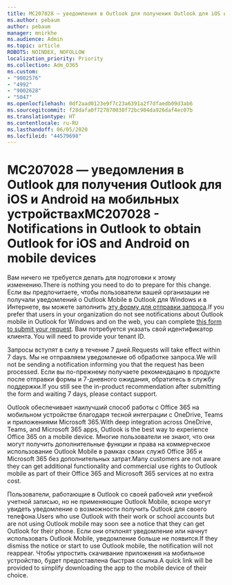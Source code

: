 ```yaml
---
title: MC207028 — уведомления в Outlook для получения Outlook для iOS и Android на мобильных устройствах
ms.author: pebaum
author: pebaum
manager: mnirkhe
ms.audience: Admin
ms.topic: article
ROBOTS: NOINDEX, NOFOLLOW
localization_priority: Priority
ms.collection: Adm_O365
ms.custom:
- "9002576"
- "4992"
- "9002628"
- "5047"
ms.openlocfilehash: 0df2aad0123e9f7c23a6391a2f7dfaedb09d3ab6
ms.sourcegitcommit: f28dafa0f727870038f72bc904da926daf4ec07b
ms.translationtype: HT
ms.contentlocale: ru-RU
ms.lasthandoff: 06/05/2020
ms.locfileid: "44579698"
---
```

# <a name="mc207028---notifications-in-outlook-to-obtain-outlook-for-ios-and-android-on-mobile-devices"></a><span data-ttu-id="7ef2b-102">MC207028 — уведомления в Outlook для получения Outlook для iOS и Android на мобильных устройствах</span><span class="sxs-lookup"><span data-stu-id="7ef2b-102">MC207028 - Notifications in Outlook to obtain Outlook for iOS and Android on mobile devices</span></span>

<span data-ttu-id="7ef2b-103">Вам ничего не требуется делать для подготовки к этому изменению.</span><span class="sxs-lookup"><span data-stu-id="7ef2b-103">There is nothing you need to do to prepare for this change.</span></span> <span data-ttu-id="7ef2b-104">Если вы предпочитаете, чтобы пользователи вашей организации не получали уведомлений о Outlook Mobile в Outlook для Windows и в Интернете, вы можете заполнить [эту форму для отправки запроса](https://aka.ms/MC207028).</span><span class="sxs-lookup"><span data-stu-id="7ef2b-104">If you prefer that users in your organization do not see notifications about Outlook mobile in Outlook for Windows and on the web, you can complete [this form to submit your request](https://aka.ms/MC207028).</span></span><span data-ttu-id="7ef2b-105"> Вам потребуется указать свой идентификатор клиента.</span><span class="sxs-lookup"><span data-stu-id="7ef2b-105"> You will need to provide your tenant ID.</span></span> 

<span data-ttu-id="7ef2b-106">Запросы вступят в силу в течение 7 дней.</span><span class="sxs-lookup"><span data-stu-id="7ef2b-106">Requests will take effect within 7 days.</span></span> <span data-ttu-id="7ef2b-107">Мы не отправляем уведомление об обработке запроса.</span><span class="sxs-lookup"><span data-stu-id="7ef2b-107">We will not be sending a notification informing you that the request has been processed.</span></span> <span data-ttu-id="7ef2b-108">Если вы по-прежнему получаете рекомендацию в продукте после отправки формы и 7-дневного ожидания, обратитесь в службу поддержки.</span><span class="sxs-lookup"><span data-stu-id="7ef2b-108">If you still see the in-product recommendation after submitting the form and waiting 7 days, please contact support.</span></span>

<span data-ttu-id="7ef2b-109">Outlook обеспечивает наилучший способ работы с Office 365 на мобильном устройстве благодаря тесной интеграции с OneDrive, Teams и приложениями Microsoft 365.</span><span class="sxs-lookup"><span data-stu-id="7ef2b-109">With deep integration across OneDrive, Teams, and Microsoft 365 apps, Outlook is the best way to experience Office 365 on a mobile device.</span></span> <span data-ttu-id="7ef2b-110">Многие пользователи не знают, что они могут получить дополнительные функции и права на коммерческое использование Outlook Mobile в рамках своих служб Office 365 и Microsoft 365 без дополнительных затрат.</span><span class="sxs-lookup"><span data-stu-id="7ef2b-110">Many customers are not aware they can get additional functionality and commercial use rights to Outlook mobile as part of their Office 365 and Microsoft 365 services at no extra cost.</span></span>

<span data-ttu-id="7ef2b-111">Пользователи, работающие в Outlook со своей рабочей или учебной учетной записью, но не применяющие Outlook Mobile, вскоре могут увидеть уведомление о возможности получить Outlook для своего телефона.</span><span class="sxs-lookup"><span data-stu-id="7ef2b-111">Users who use Outlook with their work or school accounts but are not using Outlook mobile may soon see a notice that they can get Outlook for their phone.</span></span> <span data-ttu-id="7ef2b-112">Если они отклонят уведомление или начнут использовать Outlook Mobile, уведомление больше не появится.</span><span class="sxs-lookup"><span data-stu-id="7ef2b-112">If they dismiss the notice or start to use Outlook mobile, the notification will not reappear.</span></span> <span data-ttu-id="7ef2b-113">Чтобы упростить скачивание приложения на мобильное устройство, будет предоставлена быстрая ссылка.</span><span class="sxs-lookup"><span data-stu-id="7ef2b-113">A quick link will be provided to simplify downloading the app to the mobile device of their choice.</span></span>
